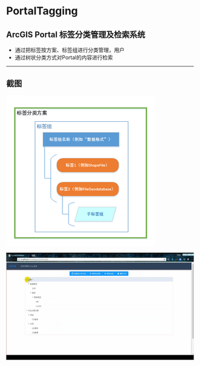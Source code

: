 # PortalTagging

## ArcGIS Portal 标签分类管理及检索系统

* 通过把标签按方案、标签组进行分类管理，用户
* 通过树状分类方式对Portal的内容进行检索

***

## 截图 

![概念](https://github.com/305120262/PortalTagging/raw/master/snapshots/concepts.png "概念")

![截图](https://github.com/305120262/PortalTagging/raw/master/snapshots/demo1.png "截图")
